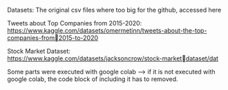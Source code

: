 Datasets:
  The original csv files where too big for the github, accessed here
  
  Tweets about Top Companies from 2015-2020: https://www.kaggle.com/datasets/omermetinn/tweets-about-the-top-companies-from2015-to-2020
  
  Stock Market Dataset: https://www.kaggle.com/datasets/jacksoncrow/stock-marketdataset/dat

Some parts were executed with google colab --> if it is not executed with google colab, the code block of including it has to removed.

